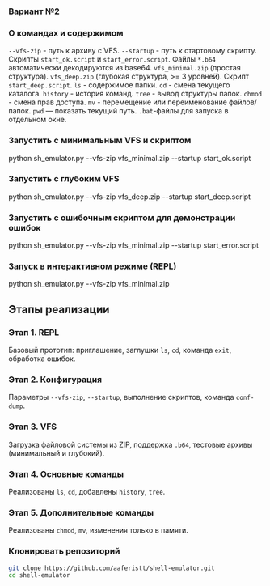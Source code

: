 ### Вариант №2

### О командах и содержимом
`--vfs-zip` - путь к архиву с VFS.
`--startup` - путь к стартовому скрипту.
Скрипты `start_ok.script` и `start_error.script`.
Файлы `*.b64` автоматически декодируются из base64.
`vfs_minimal.zip` (простая структура).
`vfs_deep.zip` (глубокая структура, >= 3 уровней).
Скрипт `start_deep.script`.
`ls` - содержимое папки.
`cd` - смена текущего каталога.
`history` - история команд.
`tree` - вывод структуры папок.
`chmod` - смена прав доступа.
`mv` - перемещение или переименование файлов/папок.
`pwd` — показать текущий путь.
`.bat`-файлы для запуска в отдельном окне.


### Запустить с минимальным VFS и скриптом
python sh_emulator.py --vfs-zip vfs_minimal.zip --startup start_ok.script

### Запустить с глубоким VFS
python sh_emulator.py --vfs-zip vfs_deep.zip --startup start_deep.script

### Запустить с ошибочным скриптом для демонстрации ошибок
python sh_emulator.py --vfs-zip vfs_minimal.zip --startup start_error.script

### Запуск в интерактивном режиме (REPL)
python sh_emulator.py --vfs-zip vfs_minimal.zip


## Этапы реализации

### Этап 1. REPL
Базовый прототип: приглашение, заглушки `ls`, `cd`, команда `exit`, обработка ошибок.

### Этап 2. Конфигурация
Параметры `--vfs-zip`, `--startup`, выполнение скриптов, команда `conf-dump`.

### Этап 3. VFS
Загрузка файловой системы из ZIP, поддержка `.b64`, тестовые архивы (минимальный и глубокий).

### Этап 4. Основные команды
Реализованы `ls`, `cd`, добавлены `history`, `tree`.

### Этап 5. Дополнительные команды
Реализованы `chmod`, `mv`, изменения только в памяти.


### Клонировать репозиторий
```bash
git clone https://github.com/aaferistt/shell-emulator.git
cd shell-emulator
